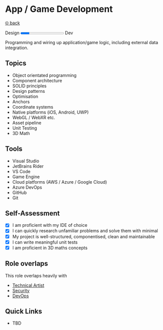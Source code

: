 # App / Game Development

[&olt; back](../README.md)

Design <progress value="0.2"></progress> Dev

Programming and wiring up application/game logic, including external data integration.

## Topics

* Object orientated programming
* Component architecture
* SOLID principles
* Design patterns
* Optimisation
* Anchors
* Coordinate systems
* Native platforms (iOS, Android, UWP)
* WebGL / WebXR etc.
* Asset pipeline
* Unit Testing
* 3D Math

## Tools

* Visual Studio
* JetBrains Rider
* VS Code
* Game Engine
* Cloud platforms (AWS / Azure / Google Cloud)
* Azure DevOps
* GitHub
* Git

## Self-Assessment

- [x] I am proficient with my IDE of choice
- [x] I can quickly research unfamiliar problems and solve them with minimal
- [x] My project is well-structured, componentised, clean and maintainable
- [x] I can write meaningful unit tests
- [x] I am proficient in 3D maths concepts

## Role overlaps

This role overlaps heavily with

* [Technical Artist](technical-artistry.md)
* [Security](security.md)
* [DevOps](devops.md)

## Quick Links

* TBD